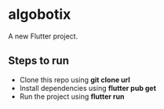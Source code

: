 # algobotix

A new Flutter project.

## Steps to run
* Clone this repo using **git clone url**
* Install dependencies using **flutter pub get**
* Run the project using **flutter run**

